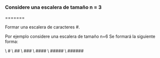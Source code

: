 ### Considere una escalera de tamaño n = 3

=======

Formar una escalera de caracteres #. 

Por ejemplo considere una escalera de tamaño n=6
Se formará la siguiente forma:

\      #
\     ##
\    ###
\   ####
\  #####
\ ######

